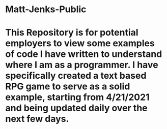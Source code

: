 # Matt-Jenks-Public

# This Repository is for potential employers to view some examples of code I have written to understand where I am as a programmer. I have specifically created a text based RPG game to serve as a solid example, starting from 4/21/2021 and being updated daily over the next few days. 
